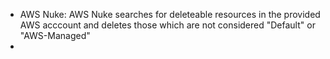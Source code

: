- AWS Nuke: AWS Nuke searches for deleteable resources in the provided AWS acccount and deletes those which are not considered "Default" or "AWS-Managed"
-